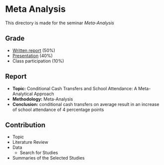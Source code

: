 # Meta Analysis

This directory is made for the seminar *Meta-Analysis* 

## Grade

* [Written report](MetaAnalysis.pdf) (50%)
* [Presentation](presentation.pdf) (40%)
* Class participation (10%)

## Report

* **Topic:** Conditional Cash Transfers and School Attendance: A Meta-Analytical Approach
* **Methodology:** Meta-Analysis
* **Conclusion:** conditional cash transfers on average result in an increase of school attendance of 4 percentage points

## Contribution

* Topic
* Literature Review
* Data
  * Search for Studies
* Summaries of the Selected Studies

